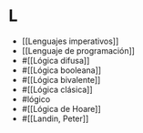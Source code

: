 # L
- [[Lenguajes imperativos]]
- [[Lenguaje de programación]]
- #[[Lógica difusa]]
- #[[Lógica booleana]]
- #[[Lógica bivalente]]
- #[[Lógica clásica]]
- #lógico
- #[[Lógica de Hoare]]
- #[[Landin, Peter]]